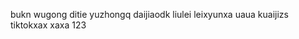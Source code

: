 <!---
shaoyi7161/shaoyi7161 is a ✨ special ✨ repository because its `README.md` (this file) appears on your GitHub profile.
You can click the Preview link to take a look at your changes.
--->
bukn
wugong
ditie
yuzhongq
daijiaodk
liulei
leixyunxa
uaua
kuaijizs
tiktokxax
xaxa
123
